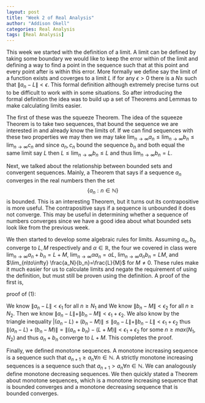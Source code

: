 ```yaml
---
layout: post
title: "Week 2 of Real Analysis"
author: "Addison Okell"
categories: Real Analysis
tags: [Real Analysis]
---
```


This week we started with the definition of a limit. A limit can be defined by taking some boundary we would like to keep the error within of the limit and defining a way to find a point in the sequence such that at this point and every point after is within this error. More formally we define say the limit of a function exists and coverges to a limit $L$ if for any $\epsilon > 0$ there is a $N \geq$ such that $\|a_n-L\|< \epsilon$. This formal definition although extremely precise turns out to be difficult to work with in some situations. So after introducing the formal definition the idea was to build up a set of Theorems and Lemmas to make calculating limits easier. 

The first of these was the squeeze Theorem. The idea of the squeeze Theorem is to take two sequences, that bound the sequence we are interested in and already know the limits of. If we can find sequences with these two properties we may then we may take $\lim_{n\to\infty} a_n \leq \lim_{n\to\infty} b_n \leq \lim_{n\to\infty} c_n$ and since $a_n, c_n$ bound the sequence $b_n$ and both equal the same limit say $L$ then $L \leq \lim_{n\to\infty} b_n \leq L$ and thus $\lim_{n\to\infty} b_n=L$.

Next, we talked about the relationship between bounded sets and convergent sequences. Mainly, a Theorem that says if a sequence $a_n$ converges in the real numbers then the set $$\{a_n:n\in \mathbb{N}\}$$ is bounded. This is an interesting Theorem, but it turns out its contrapositive is more useful. The contrapositive says if a sequence is unbounded it does not converge. This may be useful in determining whether a sequence of numbers converges since we have a good idea about what bounded sets look like from the previous week. 

We then started to develop some algebraic rules for limits. Assuming $a_n,b_n$ converge to $L,M$ respectively and $\alpha \in \mathbb{R}$, the four we covered in class were $\lim_{n\to\infty} a_n+b_n=L+M$, $\lim_{n\to\infty} \alpha a_n=\alpha L$, $\lim_{n\to\infty} a_n b_n=LM$, and $\lim_{n\to\infty} \frac{a_N}{b_n}=\frac{L}{M}$ for $M \neq 0$. These rules make it much easier for us to calculate limits and negate the requirement of using the definition, but must still be proven using the definition. A proof of the first is,

proof of (1):

We know $\|a_n-L\|<\epsilon_1$ for all $n \geq N_1$ and We know $\|b_n-M\|<\epsilon_2$ for all $n \geq N_2$. 
Then we know $\|a_n-L\|+\|b_n-M\|<\epsilon_1+\epsilon_2$. 
We also know by the triangle inequality $|(a_n-L)+(b_n-M)\| \leq \|a_n-L\|+\|b_n-L\|<\epsilon_1+\epsilon_2$ thus $\|(a_n-L)+(b_n-M)\|=\|(a_n+b_n)-(L+M)\|<\epsilon_1+\epsilon_2$ for some $n \geq max(N_1,N_2)$ and thus $a_n+b_n$ converge to $L+M$. This completes the proof.

Finally, we defined monotone sequences. A monotone increasing sequence is a sequence such that $a_{n+1} \geq a_n \forall n\in \mathbb{N}$. A strictly monotone increasing sequences is a sequence such that $a_{n+1} > a_n \forall n\in \mathbb{N}$. We can analogously define monotone decreasing sequences. We then quickly stated a Theorem about monotone sequences, which is a monotone increasing sequence that is bounded converges and a monotone decreasing sequence that is bounded converges. 
